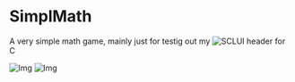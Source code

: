 # SimplMath

A very simple math game, mainly just for testig out my ![SCLUI](https://github.com/0x3alex/sclui) header for C

![Img](https://i.imgur.com/0ftwEMs.png)
![Img](https://i.imgur.com/KToUqXb.png)

